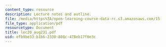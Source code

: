 ```yaml
---
content_type: resource
description: Lecture notes and outline.
file: /media/https%3A/open-learning-course-data-rc.s3.amazonaws.com/15-778-management-of-supply-networks-for-products-and-services-summer-2004/efb9be33b1b62330808c478eb17f6e3c_lec20_aug231.pdf
file_type: application/pdf
resourcetype: Document
title: lec20_aug231.pdf
uid: efb9be33-b1b6-2330-808c-478eb17f6e3c
---
```

